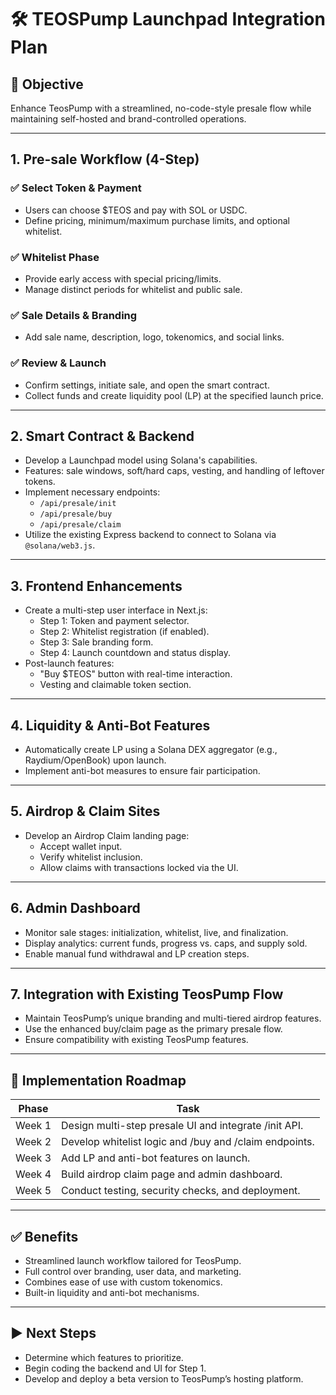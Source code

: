 
# 🛠️ TEOSPump Launchpad Integration Plan

## 🎯 Objective
Enhance TeosPump with a streamlined, no-code-style presale flow while maintaining self-hosted and brand-controlled operations.

---

## 1. Pre-sale Workflow (4-Step)

### ✅ Select Token & Payment
- Users can choose $TEOS and pay with SOL or USDC.
- Define pricing, minimum/maximum purchase limits, and optional whitelist.

### ✅ Whitelist Phase
- Provide early access with special pricing/limits.
- Manage distinct periods for whitelist and public sale.

### ✅ Sale Details & Branding
- Add sale name, description, logo, tokenomics, and social links.

### ✅ Review & Launch
- Confirm settings, initiate sale, and open the smart contract.
- Collect funds and create liquidity pool (LP) at the specified launch price.

---

## 2. Smart Contract & Backend
- Develop a Launchpad model using Solana's capabilities.
- Features: sale windows, soft/hard caps, vesting, and handling of leftover tokens.
- Implement necessary endpoints:
  - `/api/presale/init`
  - `/api/presale/buy`
  - `/api/presale/claim`
- Utilize the existing Express backend to connect to Solana via `@solana/web3.js`.

---

## 3. Frontend Enhancements
- Create a multi-step user interface in Next.js:
  - Step 1: Token and payment selector.
  - Step 2: Whitelist registration (if enabled).
  - Step 3: Sale branding form.
  - Step 4: Launch countdown and status display.
- Post-launch features:
  - "Buy $TEOS" button with real-time interaction.
  - Vesting and claimable token section.

---

## 4. Liquidity & Anti-Bot Features
- Automatically create LP using a Solana DEX aggregator (e.g., Raydium/OpenBook) upon launch.
- Implement anti-bot measures to ensure fair participation.

---

## 5. Airdrop & Claim Sites
- Develop an Airdrop Claim landing page:
  - Accept wallet input.
  - Verify whitelist inclusion.
  - Allow claims with transactions locked via the UI.

---

## 6. Admin Dashboard
- Monitor sale stages: initialization, whitelist, live, and finalization.
- Display analytics: current funds, progress vs. caps, and supply sold.
- Enable manual fund withdrawal and LP creation steps.

---

## 7. Integration with Existing TeosPump Flow
- Maintain TeosPump’s unique branding and multi-tiered airdrop features.
- Use the enhanced buy/claim page as the primary presale flow.
- Ensure compatibility with existing TeosPump features.

---

## 🧩 Implementation Roadmap

| Phase   | Task                                                   |
|---------|--------------------------------------------------------|
| Week 1  | Design multi-step presale UI and integrate /init API.  |
| Week 2  | Develop whitelist logic and /buy and /claim endpoints. |
| Week 3  | Add LP and anti-bot features on launch.                |
| Week 4  | Build airdrop claim page and admin dashboard.          |
| Week 5  | Conduct testing, security checks, and deployment.      |

---

## ✅ Benefits
- Streamlined launch workflow tailored for TeosPump.
- Full control over branding, user data, and marketing.
- Combines ease of use with custom tokenomics.
- Built-in liquidity and anti-bot mechanisms.

---

## ▶️ Next Steps
- Determine which features to prioritize.
- Begin coding the backend and UI for Step 1.
- Develop and deploy a beta version to TeosPump’s hosting platform.
